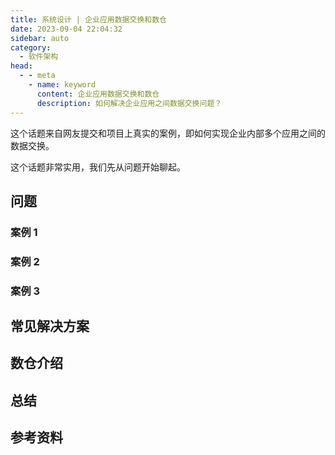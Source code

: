 ```yaml
---
title: 系统设计 | 企业应用数据交换和数仓
date: 2023-09-04 22:04:32
sidebar: auto
category: 
  - 软件架构
head:
  - - meta
    - name: keyword
      content: 企业应用数据交换和数仓
      description: 如何解决企业应用之间数据交换问题？
---
```


这个话题来自网友提交和项目上真实的案例，即如何实现企业内部多个应用之间的数据交换。

这个话题非常实用，我们先从问题开始聊起。

## 问题

### 案例 1 

### 案例 2

### 案例 3 

## 常见解决方案

## 数仓介绍

## 总结

## 参考资料


